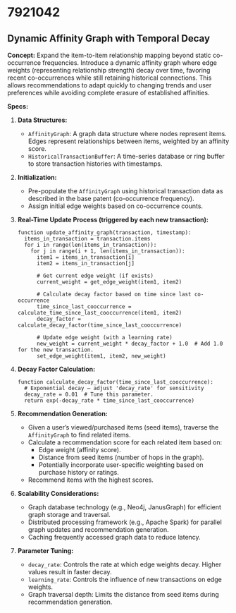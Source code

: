# 7921042

## Dynamic Affinity Graph with Temporal Decay

**Concept:** Expand the item-to-item relationship mapping beyond static co-occurrence frequencies. Introduce a dynamic affinity graph where edge weights (representing relationship strength) decay over time, favoring recent co-occurrences while still retaining historical connections. This allows recommendations to adapt quickly to changing trends and user preferences while avoiding complete erasure of established affinities.

**Specs:**

1.  **Data Structures:**
    *   `AffinityGraph`:  A graph data structure where nodes represent items. Edges represent relationships between items, weighted by an affinity score.
    *   `HistoricalTransactionBuffer`: A time-series database or ring buffer to store transaction histories with timestamps.

2.  **Initialization:**
    *   Pre-populate the `AffinityGraph` using historical transaction data as described in the base patent (co-occurrence frequency).
    *   Assign initial edge weights based on co-occurrence counts.

3.  **Real-Time Update Process (triggered by each new transaction):**

    ```pseudocode
    function update_affinity_graph(transaction, timestamp):
      items_in_transaction = transaction.items
      for i in range(len(items_in_transaction)):
        for j in range(i + 1, len(items_in_transaction)):
          item1 = items_in_transaction[i]
          item2 = items_in_transaction[j]

          # Get current edge weight (if exists)
          current_weight = get_edge_weight(item1, item2)

          # Calculate decay factor based on time since last co-occurrence
          time_since_last_cooccurrence = calculate_time_since_last_cooccurrence(item1, item2)
          decay_factor = calculate_decay_factor(time_since_last_cooccurrence)

          # Update edge weight (with a learning rate)
          new_weight = current_weight * decay_factor + 1.0  # Add 1.0 for the new transaction.
          set_edge_weight(item1, item2, new_weight)
    ```

4.  **Decay Factor Calculation:**

    ```pseudocode
    function calculate_decay_factor(time_since_last_cooccurrence):
      # Exponential decay – adjust 'decay_rate' for sensitivity
      decay_rate = 0.01  # Tune this parameter.
      return exp(-decay_rate * time_since_last_cooccurrence)
    ```

5.  **Recommendation Generation:**

    *   Given a user’s viewed/purchased items (seed items), traverse the `AffinityGraph` to find related items.
    *   Calculate a recommendation score for each related item based on:
        *   Edge weight (affinity score).
        *   Distance from seed items (number of hops in the graph).
        *   Potentially incorporate user-specific weighting based on purchase history or ratings.
    *   Recommend items with the highest scores.

6. **Scalability Considerations:**

    *   Graph database technology (e.g., Neo4j, JanusGraph) for efficient graph storage and traversal.
    *   Distributed processing framework (e.g., Apache Spark) for parallel graph updates and recommendation generation.
    *   Caching frequently accessed graph data to reduce latency.

7. **Parameter Tuning:**
    *   `decay_rate`: Controls the rate at which edge weights decay. Higher values result in faster decay.
    *   `learning_rate`: Controls the influence of new transactions on edge weights.
    *   Graph traversal depth: Limits the distance from seed items during recommendation generation.